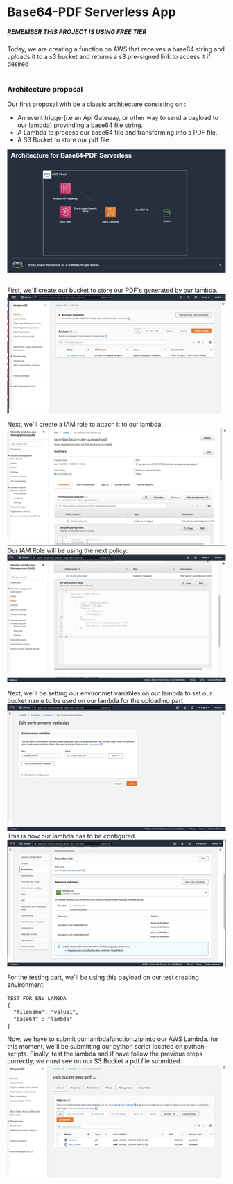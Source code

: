 # Base64-PDF Serverless App

##### REMEMBER THIS PROJECT IS USING FREE TIER

Today, we are creating a function on AWS that receives a base64 string and uploads it to a s3 bucket and returns a s3 pre-signed link to access it if desired
<br><br>


### Architecture proposal
Our first proposal with be a classic architecture consisting on :

* An event trigger(i.e an Api Gateway, or other way to send a payload to our lambda) provinding a  base64 file string.
* A Lambda to process our base64 file and transforming into a PDF file.
* A S3 Bucket to store our pdf file


![f](imgs/base64server.jpeg)


##
First, we´ll create our bucket to store our PDF´s generated by our lambda.
![f](imgs/bucket1.png)

Next, we´ll create a IAM role to attach it to our lambda.
![f](imgs/iam-role1.png)
Our IAM Role will be using the next policy:
![f](imgs/iam-role2.png)

Next, we´ll be setting our environmet variables on our lambda to set our bucket name to be used on our lambda for the uploading part
![f](imgs/env1.png)
This is how our lambda has to be configured.
![f](imgs/lambda-config1.png)

For the testing part, we´ll be using this payload on our test creating environment:
```
TEST FOR ENV LAMBDA
{
  "filename": "value1",
  "base64" : "lambda"
}
```

Now, we have to submit our lambdafunction.zip into our AWS Lambda. for this moment, we´ll be submitting our python script located on python-scripts.
Finally, test the lambda and if have follow the previous steps correctly, we must see on our S3 Bucket a pdf.file submitted.
![f](imgs/bucket2.png)
